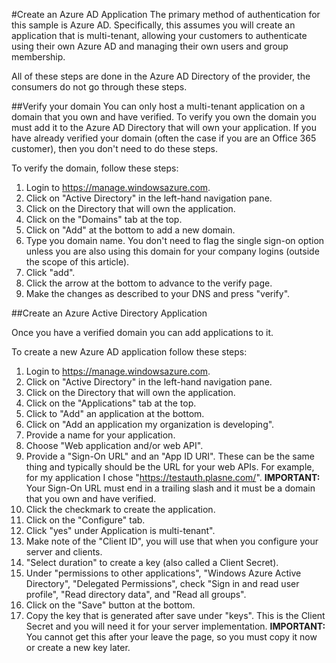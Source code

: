 #Create an Azure AD Application
The primary method of authentication for this sample is Azure AD. Specifically, this assumes you will create an application that is multi-tenant, allowing your customers to authenticate using their own Azure AD and managing their own users and group membership.

All of these steps are done in the Azure AD Directory of the provider, the consumers do not go through these steps.

##Verify your domain
You can only host a multi-tenant application on a domain that you own and have verified. To verify you own the domain you must add it to the Azure AD Directory that will own your application. If you have already verified your domain (often the case if you are an Office 365 customer), then you don't need to do these steps.

To verify the domain, follow these steps:

1. Login to https://manage.windowsazure.com.
2. Click on "Active Directory" in the left-hand navigation pane.
3. Click on the Directory that will own the application.
4. Click on the "Domains" tab at the top.
5. Click on "Add" at the bottom to add a new domain.
6. Type you domain name. You don't need to flag the single sign-on option unless you are also using this domain for your company logins (outside the scope of this article).
7. Click "add".
8. Click the arrow at the bottom to advance to the verify page.
9. Make the changes as described to your DNS and press "verify".

##Create an Azure Active Directory Application

Once you have a verified domain you can add applications to it.

To create a new Azure AD application follow these steps:

1. Login to https://manage.windowsazure.com.
2. Click on "Active Directory" in the left-hand navigation pane.
3. Click on the Directory that will own the application.
4. Click on the "Applications" tab at the top.
5. Click to "Add" an application at the bottom.
6. Click on "Add an application my organization is developing".
7. Provide a name for your application.
8. Choose "Web application and/or web API".
9. Provide a "Sign-On URL" and an "App ID URI". These can be the same thing and typically should be the URL for your web APIs. For example, for my application I chose "https://testauth.plasne.com/". **IMPORTANT:** Your Sign-On URL must end in a trailing slash and it must be a domain that you own and have verified.
10. Click the checkmark to create the application.
11. Click on the "Configure" tab.
12. Click "yes" under Application is multi-tenant".
13. Make note of the "Client ID", you will use that when you configure your server and clients.
14. "Select duration" to create a key (also called a Client Secret).
15. Under "permissions to other applications", "Windows Azure Active Directory", "Delegated Permissions", check "Sign in and read user profile", "Read directory data", and "Read all groups".
16. Click on the "Save" button at the bottom.
17. Copy the key that is generated after save under "keys". This is the Client Secret and you will need it for your server implementation. **IMPORTANT:** You cannot get this after your leave the page, so you must copy it now or create a new key later.
